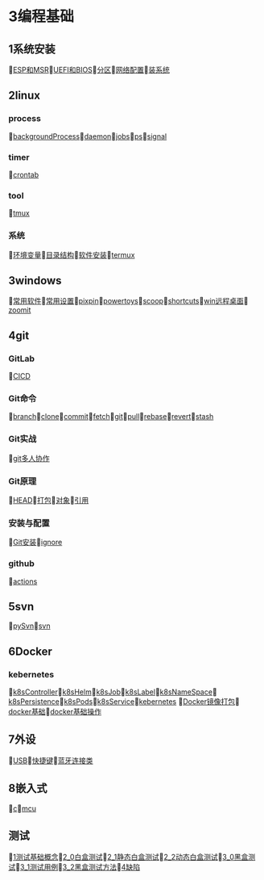 # 3编程基础
## 1系统安装
📝[ESP和MSR](/3编程基础/1系统安装/ESP和MSR.md)📝[UEFI和BIOS](/3编程基础/1系统安装/UEFI和BIOS.md)📝[分区](/3编程基础/1系统安装/分区.md)📝[网络配置](/3编程基础/1系统安装/网络配置.md)📝[装系统](/3编程基础/1系统安装/装系统.md)
## 2linux
### process
📝[backgroundProcess](/3编程基础/2linux/process/backgroundProcess.md)📝[daemon](/3编程基础/2linux/process/daemon.md)📝[jobs](/3编程基础/2linux/process/jobs.md)📝[ps](/3编程基础/2linux/process/ps.md)📝[signal](/3编程基础/2linux/process/signal.md)
### timer
📝[crontab](/3编程基础/2linux/timer/crontab.md)
### tool
📝[tmux](/3编程基础/2linux/tool/tmux.md)
### 系统
📝[环境变量](/3编程基础/2linux/系统/环境变量.md)📝[目录结构](/3编程基础/2linux/系统/目录结构.md)📝[软件安装](/3编程基础/2linux/系统/软件安装.md)📝[termux](/3编程基础/2linux/系统/termux.md)
## 3windows
📝[常用软件](/3编程基础/3windows/常用软件.md)📝[常用设置](/3编程基础/3windows/常用设置.md)📝[pixpin](/3编程基础/3windows/pixpin.md)📝[powertoys](/3编程基础/3windows/powertoys.md)📝[scoop](/3编程基础/3windows/scoop.md)📝[shortcuts](/3编程基础/3windows/shortcuts.md)📝[win远程桌面](/3编程基础/3windows/win远程桌面.md)📝[zoomit](/3编程基础/3windows/zoomit.md)
## 4git
### GitLab
📝[CICD](/3编程基础/4git/GitLab/CICD.md)
### Git命令
📝[branch](/3编程基础/4git/Git命令/branch.md)📝[clone](/3编程基础/4git/Git命令/clone.md)📝[commit](/3编程基础/4git/Git命令/commit.md)📝[fetch](/3编程基础/4git/Git命令/fetch.md)📝[git](/3编程基础/4git/Git命令/git.md)📝[pull](/3编程基础/4git/Git命令/pull.md)📝[rebase](/3编程基础/4git/Git命令/rebase.md)📝[revert](/3编程基础/4git/Git命令/revert.md)📝[stash](/3编程基础/4git/Git命令/stash.md)
### Git实战
📝[git多人协作](/3编程基础/4git/Git实战/git多人协作.md)
### Git原理
📝[HEAD](/3编程基础/4git/Git原理/HEAD.md)📝[打包](/3编程基础/4git/Git原理/打包.md)📝[对象](/3编程基础/4git/Git原理/对象.md)📝[引用](/3编程基础/4git/Git原理/引用.md)
### 安装与配置
📝[Git安装](/3编程基础/4git/安装与配置/Git安装.md)📝[ignore](/3编程基础/4git/安装与配置/ignore.md)
### github
📝[actions](/3编程基础/4git/github/actions.md)
## 5svn
📝[pySvn](/3编程基础/5svn/pySvn.md)📝[svn](/3编程基础/5svn/svn.md)
## 6Docker
### kebernetes
📝[k8sController](/3编程基础/6Docker/kebernetes/k8sController.md)📝[k8sHelm](/3编程基础/6Docker/kebernetes/k8sHelm.md)📝[k8sJob](/3编程基础/6Docker/kebernetes/k8sJob.md)📝[k8sLabel](/3编程基础/6Docker/kebernetes/k8sLabel.md)📝[k8sNameSpace](/3编程基础/6Docker/kebernetes/k8sNameSpace.md)📝[k8sPersistence](/3编程基础/6Docker/kebernetes/k8sPersistence.md)📝[k8sPods](/3编程基础/6Docker/kebernetes/k8sPods.md)📝[k8sService](/3编程基础/6Docker/kebernetes/k8sService.md)📝[kebernetes](/3编程基础/6Docker/kebernetes/kebernetes.md)
📝[Docker镜像打包](/3编程基础/6Docker/Docker镜像打包.md)📝[docker基础](/3编程基础/6Docker/docker基础.md)📝[docker基础操作](/3编程基础/6Docker/docker基础操作.md)
## 7外设
📝[USB](/3编程基础/7外设/USB.md)📝[快捷键](/3编程基础/7外设/快捷键.md)📝[蓝牙连接类](/3编程基础/7外设/蓝牙连接类.md)
## 8嵌入式
📝[c](/3编程基础/8嵌入式/c.md)📝[mcu](/3编程基础/8嵌入式/mcu.md)
## 测试
📝[1测试基础概念](/3编程基础/测试/1测试基础概念.md)📝[2_0白盒测试](/3编程基础/测试/2_0白盒测试.md)📝[2_1静态白盒测试](/3编程基础/测试/2_1静态白盒测试.md)📝[2_2动态白盒测试](/3编程基础/测试/2_2动态白盒测试.md)📝[3_0黑盒测试](/3编程基础/测试/3_0黑盒测试.md)📝[3_1测试用例](/3编程基础/测试/3_1测试用例.md)📝[3_2黑盒测试方法](/3编程基础/测试/3_2黑盒测试方法.md)📝[4缺陷](/3编程基础/测试/4缺陷.md)
